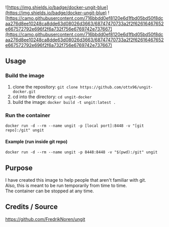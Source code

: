![https://img.shields.io/badge/docker-ungit-blue](https://img.shields.io/badge/docker-ungit-blue)
![https://camo.githubusercontent.com/716bbdd0ef8120e6d1fbd05bd50f8dcaa276d8ee10248ca8dde63d08026d3663/68747470733a2f2f62616467652e667572792e696f2f6a732f756e6769742e737667](https://camo.githubusercontent.com/716bbdd0ef8120e6d1fbd05bd50f8dcaa276d8ee10248ca8dde63d08026d3663/68747470733a2f2f62616467652e667572792e696f2f6a732f756e6769742e737667)

## Usage

### Build the image
1.  clone the repository: `git clone https://github.com/ottx96/ungit-docker.git`
2.  cd into the directory: `cd ungit-docker`
3.  build the image: `docker build -t ungit:latest .`

### Run the container
`docker run -d --rm --name ungit -p [local port]:8448 -v "[git repo]:/git" ungit`

#### Example (run inside git repo)
`docker run -d --rm --name ungit -p 8448:8448 -v "$(pwd):/git" ungit`

## Purpose
I have created this image to help people that aren't familiar with git.  
Also, this is meant to be run temporarily from time to time.  
The container can be stopped at any time.

## Credits / Source
https://github.com/FredrikNoren/ungit

